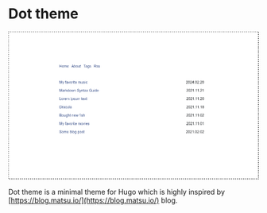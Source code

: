 # Dot theme

![Dot theme screenshot](./screenshot.png)

Dot theme is a minimal theme for Hugo which is highly
inspired by [https://blog.matsu.io/](https://blog.matsu.io/) blog.
